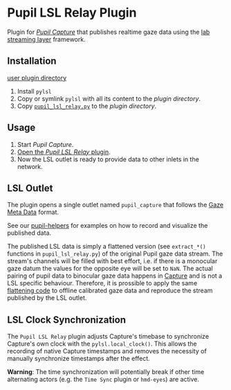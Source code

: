 # Pupil LSL Relay Plugin

Plugin for _[Pupil Capture](https://github.com/pupil-labs/pupil/wiki/Pupil-Capture)_ that publishes realtime gaze data using the [lab streaming layer](https://github.com/sccn/labstreaminglayer) framework.

## Installation

 [user plugin directory](https://docs.pupil-labs.com/#plugin-guide)

1. Install `pylsl`
2. Copy or symlink `pylsl` with all its content to the _plugin directory_.
3. Copy [`pupil_lsl_relay.py`](pupil_lsl_relay.py) to the _plugin directory_.


## Usage

1. Start _Pupil Capture_.
2. [Open the _Pupil LSL Relay_ plugin](https://docs.pupil-labs.com/#open-a-plugin).
3. Now the LSL outlet is ready to provide data to other inlets in the network.

## LSL Outlet

The plugin opens a single outlet named `pupil_capture` that follows the [Gaze Meta Data](https://github.com/sccn/xdf/wiki/Gaze-Meta-Data) format.

See our [pupil-helpers](https://github.com/pupil-labs/pupil-helpers/tree/master/LabStreamingLayer) for examples on how to record and visualize the published data.

The published LSL data is simply a flattened version (see `extract_*()` functions in `pupil_lsl_relay.py`) of the original Pupil gaze data stream. The stream's channels will be filled with best effort, i.e. if there is a monocular gaze datum the values for the opposite eye will be set to `NaN`. The actual pairing of pupil data to binocular gaze data happens in [Capture](https://github.com/pupil-labs/pupil/blob/master/pupil_src/shared_modules/calibration_routines/gaze_mappers.py#L95-L140) and is not a LSL specific behaviour. Therefore, it is prossible to apply the same [flattening code](https://github.com/papr/App-PupilLabs/blob/master/pupil_lsl_relay.py#L226-L287) to offline calibrated gaze data and reproduce the stream published by the LSL outlet.

## LSL Clock Synchronization

The `Pupil LSL Relay` plugin adjusts Capture's timebase to synchronize Capture's own clock with the `pylsl.local_clock()`. This allows the recording of native Capture timestamps and removes the necessity of manually synchronize timestamps after the effect.

**Warning**: The time synchronization will potentially break if other time alternating actors (e.g. the `Time Sync` plugin or `hmd-eyes`) are active. 